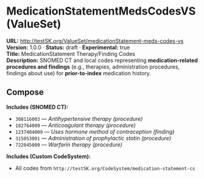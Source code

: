 

# MedicationStatementMedsCodesVS (ValueSet)

**URL:** http://testSK.org/ValueSet/medicationStatement-meds-codes-vs  
**Version:** 1.0.0 · **Status:** draft · **Experimental:** true  
**Title:** MedicationStatement Therapy/Finding Codes  
**Description:** SNOMED CT and local codes representing **medication-related procedures and findings** (e.g., therapies, administration procedures, findings about use) for **prior-to-index** medication history.

## Compose
**Includes (SNOMED CT):**
- `308116003` — *Antihypertensive therapy (procedure)*  
- `182764009` — *Anticoagulant therapy (procedure)*  
- `1237404009` — *Uses hormone method of contraception (finding)*  
- `315053001` — *Administration of prophylactic statin (procedure)*  
- `722045009` — *Warfarin therapy (procedure)*

**Includes (Custom CodeSystem):**
- All codes from `http://testSK.org/CodeSystem/medication-statement-cs`

